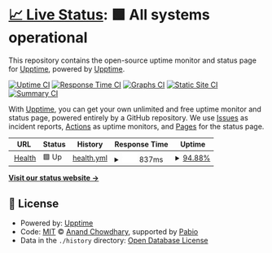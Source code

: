 # [📈 Live Status](https://upptime.github.io/upptime): <!--live status--> **🟩 All systems operational**

This repository contains the open-source uptime monitor and status page for [Upptime](https://upptime.js.org), powered by [Upptime](https://github.com/upptime/upptime).

[![Uptime CI](https://github.com/upptime/upptime/workflows/Uptime%20CI/badge.svg)](https://github.com/upptime/upptime/actions?query=workflow%3A%22Uptime+CI%22)
[![Response Time CI](https://github.com/upptime/upptime/workflows/Response%20Time%20CI/badge.svg)](https://github.com/upptime/upptime/actions?query=workflow%3A%22Response+Time+CI%22)
[![Graphs CI](https://github.com/upptime/upptime/workflows/Graphs%20CI/badge.svg)](https://github.com/upptime/upptime/actions?query=workflow%3A%22Graphs+CI%22)
[![Static Site CI](https://github.com/upptime/upptime/workflows/Static%20Site%20CI/badge.svg)](https://github.com/upptime/upptime/actions?query=workflow%3A%22Static+Site+CI%22)
[![Summary CI](https://github.com/upptime/upptime/workflows/Summary%20CI/badge.svg)](https://github.com/upptime/upptime/actions?query=workflow%3A%22Summary+CI%22)

With [Upptime](https://upptime.js.org), you can get your own unlimited and free uptime monitor and status page, powered entirely by a GitHub repository. We use [Issues](https://github.com/upptime/upptime/issues) as incident reports, [Actions](https://github.com/upptime/upptime/actions) as uptime monitors, and [Pages](https://upptime.github.io/upptime) for the status page.

<!--start: status pages-->
<!-- This summary is generated by Upptime (https://github.com/upptime/upptime) -->
<!-- Do not edit this manually, your changes will be overwritten -->
<!-- prettier-ignore -->
| URL | Status | History | Response Time | Uptime |
| --- | ------ | ------- | ------------- | ------ |
| <img alt="" src="https://icons.duckduckgo.com/ip3/health.hx0.dev.ico" height="13"> [Health](https://health.hx0.dev) | 🟩 Up | [health.yml](https://github.com/jokosupriyanto-dev/uptime/commits/HEAD/history/health.yml) | <details><summary><img alt="Response time graph" src="./graphs/health/response-time-week.png" height="20"> 837ms</summary><br><a href="https://upptime.github.io/upptime/history/health"><img alt="Response time 832" src="https://img.shields.io/endpoint?url=https%3A%2F%2Fraw.githubusercontent.com%2Fjokosupriyanto-dev%2Fuptime%2FHEAD%2Fapi%2Fhealth%2Fresponse-time.json"></a><br><a href="https://upptime.github.io/upptime/history/health"><img alt="24-hour response time 1005" src="https://img.shields.io/endpoint?url=https%3A%2F%2Fraw.githubusercontent.com%2Fjokosupriyanto-dev%2Fuptime%2FHEAD%2Fapi%2Fhealth%2Fresponse-time-day.json"></a><br><a href="https://upptime.github.io/upptime/history/health"><img alt="7-day response time 837" src="https://img.shields.io/endpoint?url=https%3A%2F%2Fraw.githubusercontent.com%2Fjokosupriyanto-dev%2Fuptime%2FHEAD%2Fapi%2Fhealth%2Fresponse-time-week.json"></a><br><a href="https://upptime.github.io/upptime/history/health"><img alt="30-day response time 832" src="https://img.shields.io/endpoint?url=https%3A%2F%2Fraw.githubusercontent.com%2Fjokosupriyanto-dev%2Fuptime%2FHEAD%2Fapi%2Fhealth%2Fresponse-time-month.json"></a><br><a href="https://upptime.github.io/upptime/history/health"><img alt="1-year response time 832" src="https://img.shields.io/endpoint?url=https%3A%2F%2Fraw.githubusercontent.com%2Fjokosupriyanto-dev%2Fuptime%2FHEAD%2Fapi%2Fhealth%2Fresponse-time-year.json"></a></details> | <details><summary><a href="https://upptime.github.io/upptime/history/health">94.88%</a></summary><a href="https://upptime.github.io/upptime/history/health"><img alt="All-time uptime 96.01%" src="https://img.shields.io/endpoint?url=https%3A%2F%2Fraw.githubusercontent.com%2Fjokosupriyanto-dev%2Fuptime%2FHEAD%2Fapi%2Fhealth%2Fuptime.json"></a><br><a href="https://upptime.github.io/upptime/history/health"><img alt="24-hour uptime 100.00%" src="https://img.shields.io/endpoint?url=https%3A%2F%2Fraw.githubusercontent.com%2Fjokosupriyanto-dev%2Fuptime%2FHEAD%2Fapi%2Fhealth%2Fuptime-day.json"></a><br><a href="https://upptime.github.io/upptime/history/health"><img alt="7-day uptime 94.88%" src="https://img.shields.io/endpoint?url=https%3A%2F%2Fraw.githubusercontent.com%2Fjokosupriyanto-dev%2Fuptime%2FHEAD%2Fapi%2Fhealth%2Fuptime-week.json"></a><br><a href="https://upptime.github.io/upptime/history/health"><img alt="30-day uptime 96.01%" src="https://img.shields.io/endpoint?url=https%3A%2F%2Fraw.githubusercontent.com%2Fjokosupriyanto-dev%2Fuptime%2FHEAD%2Fapi%2Fhealth%2Fuptime-month.json"></a><br><a href="https://upptime.github.io/upptime/history/health"><img alt="1-year uptime 96.01%" src="https://img.shields.io/endpoint?url=https%3A%2F%2Fraw.githubusercontent.com%2Fjokosupriyanto-dev%2Fuptime%2FHEAD%2Fapi%2Fhealth%2Fuptime-year.json"></a></details>

<!--end: status pages-->

[**Visit our status website →**](https://upptime.github.io/upptime)

## 📄 License

- Powered by: [Upptime](https://github.com/upptime/upptime)
- Code: [MIT](./LICENSE) © [Anand Chowdhary](https://anandchowdhary.com), supported by [Pabio](https://pabio.com)
- Data in the `./history` directory: [Open Database License](https://opendatacommons.org/licenses/odbl/1-0/)
